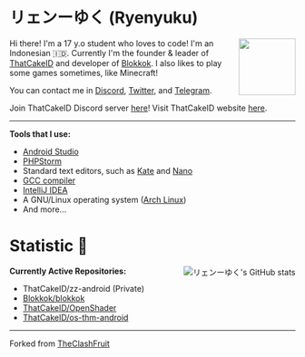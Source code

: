 <h1>リェンーゆく (Ryenyuku)</h1> <img src="https://raw.githubusercontent.com/ryenyuku/ryenyuku/master/welcome-fire.gif" align="right" height="100px">

Hi there! I'm a 17 y.o student who loves to code! I'm an Indonesian 🇮🇩. Currently I'm the founder & leader of [ThatCakeID](https://github.com/ThatCakeID) and developer of [Blokkok](https://github.com/Blokkok).
I also likes to play some games sometimes, like Minecraft!

You can contact me in [Discord](https://dsc.bio/ryenyuku), [Twitter](https://twitter.com/ryenyuku), and [Telegram](https://t.me/ryenyuku).

Join ThatCakeID Discord server [here](https://discord.gg/M4YQRcP)! Visit ThatCakeID website [here](https://thatcakeid.com).
<!--I can code in Java, C, C++, C#, JavaScript and etc! -->
----------

**Tools that I use:**
- [Android Studio](https://developer.android.com/studio)
- [PHPStorm](https://www.jetbrains.com/phpstorm)
- Standard text editors, such as [Kate](https://kate-editor.org/) and [Nano](https://www.nano-editor.org)
- [GCC compiler](https://gcc.gnu.org/)
- [IntelliJ IDEA](https://www.jetbrains.com/idea)
- A GNU/Linux operating system ([Arch Linux](https://archlinux.org))
- And more...

<h1>Statistic 🏅</h1> <img alt="リェンーゆく's GitHub stats" src="https://github-readme-stats.vercel.app/api?username=ryenyuku&show_icons=true&count_private=true&bg_color=00000000&text_color=808080&hide_border=true" align="right">

**Currently Active Repositories:**
- ThatCakeID/zz-android (Private)
- [Blokkok/blokkok](https://github.com/Blokkok)
- [ThatCakeID/OpenShader](https://github.com/ThatCakeID/OpenShader)
- [ThatCakeID/os-thm-android](https://github.com/ThatCakeID/os-thm-android)

----------

Forked from [TheClashFruit](https://github.com/TheClashFruit/TheClashFruit)
<!--
**ryenyuku/ryenyuku** is a ✨ _special_ ✨ repository because its `README.md` (this file) appears on your GitHub profile.

Here are some ideas to get you started:

- 🔭 I’m currently working on ...
- 🌱 I’m currently learning ...
- 👯 I’m looking to collaborate on ...
- 🤔 I’m looking for help with ...
- 💬 Ask me about ...
- 📫 How to reach me: ...
- 😄 Pronouns: ...
- ⚡ Fun fact: ...
-->
